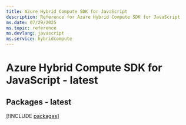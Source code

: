 ```yaml
---
title: Azure Hybrid Compute SDK for JavaScript
description: Reference for Azure Hybrid Compute SDK for JavaScript
ms.date: 07/29/2025
ms.topic: reference
ms.devlang: javascript
ms.service: hybridcompute
---
```

# Azure Hybrid Compute SDK for JavaScript - latest
## Packages - latest
[!INCLUDE [packages](hybrid-compute-index.md)]